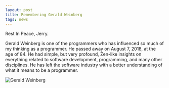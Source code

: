 ```yaml
---
layout: post
title: Remembering Gerald Weinberg
tags: news
---
```


Rest In Peace, Jerry. 

Gerald Weinberg is one of the programmers who has influenced so much of my thinking as a programmer. He passed away on August 7, 2018, at the age of 84. He had simple, but very profound, Zen-like insights on everything related to software development, programming, and many other disciplines. He has left the software industry with a better understanding of what it means to be a programmer.

<div class="centered">
  <img src="{{site.images}}/gerald_weinberg.jpg" alt="Gerald Weinberg">
</div>